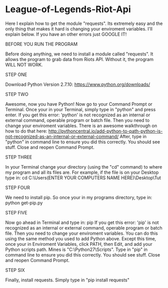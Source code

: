 # League-of-Legends-Riot-Api

Here I explain how to get the module "requests".  Its extremely easy and the only thing that makes it hard is changing your enviroment variables. I'll explain below. If you have an other errors just GOOGLE IT!

BEFORE YOU RUN THE PROGRAM

Before doing anything, we need to install a module called "requests".  It allows the program to grab data from Riots API.  Without it, the program WILL NOT WORK.

STEP ONE

Download Python Version 2.7.10: https://www.python.org/downloads/

STEP TWO

Awesome, now you have Python! Now go to your Command Prompt or Terminal. Once your in your Terminal, simply type in "python" and press enter. 
If you get this error: 'python' is not recognized as an internal or external command, operable program or batch file.
Then you need to change your enviroment variables. There is an awesome walkthrough on how to do that here: http://pythoncentral.io/add-python-to-path-python-is-not-recognized-as-an-internal-or-external-command/
After, type in "python" in command line to ensure you did this correctly. You should see stuff.  Close and reopen Command Prompt. 

STEP THREE

In your Terminal change your directory (using the "cd" command) to where my program and all its files are. For example, if the file is on your Desktop type in: cd C:\Users\(ENTER YOUR COMPUTERS NAME HERE)\Desktop\Tut 

STEP FOUR

We need to install pip. So once your in my programs directory, type in: python get-pip.py

STEP FIVE

Now go ahead in Terminal and type in: pip
If you get this error: 'pip' is not recognized as an internal or external command, operable program or batch file.
Then you need to change your enviroment variables. You can do this using the same method you used to add Python above. Except this time, once your in Enviroment Variables, click PATH, then Edit, and add your Python 
scripts path.  Mines is "C:\Python27\Scripts".  Type in "pip" in command line to ensure you did this correctly. You should see stuff. Close and reopen Command Prompt. 

STEP SIX

Finally, install requests. Simply type in "pip install requests"


